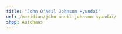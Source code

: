 ```yaml
---
title: "John O'Neil Johnson Hyundai"
url: /meridian/john-oneil-johnson-hyundai/
shop: Autohaus
---
```


